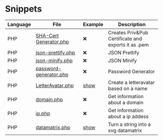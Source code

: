 # Snippets

| Language | File | Example | Description |
| ------ | ------ | ------ | ------ |
| PHP | [SHA-Cert Generator.php](https://github.com/Mario-Greiner/Snippets/blob/master/PHP/SHA-Cert%20Generator.php) | ❌ | Creates Priv&Pub Certificate and exports it as .pem |
| PHP | [json-prettify.php](https://github.com/Mario-Greiner/Snippets/blob/master/PHP/json-prettify.php) | ❌ | JSON Prettify |
| PHP | [json-minify.php](https://github.com/Mario-Greiner/Snippets/blob/master/PHP/json-minify.php) | ❌ | JSON Minify |
| PHP | [password-generator.php](https://github.com/Mario-Greiner/Snippets/blob/master/PHP/password-generator.php) | ❌ | Password Generator |
| PHP | [LetterAvatar.php](https://github.com/Mario-Greiner/Snippets/blob/master/PHP/LetterAvatar.php) | [show](https://github.com/Mario-Greiner/Snippets/blob/master/PHP/Examples/LetterAvatar.php) | Create a letteravatar based on a name |
| PHP | [domain.php](https://github.com/Mario-Greiner/Snippets/blob/master/PHP/whois/domain.php) | ❌ | Get information about a domain |
| PHP | [ip.php](https://github.com/Mario-Greiner/Snippets/blob/master/PHP/whois/ip.php) | ❌ | Get information about a ip addess |
| PHP | [datamatrix.php](https://github.com/Mario-Greiner/Snippets/blob/master/PHP/datamatrix.php) | [show](https://github.com/Mario-Greiner/Snippets/blob/master/PHP/Examples/datamatrix.php) | Turn a string into a svg datamatrix |
